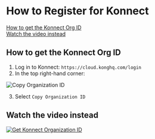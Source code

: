 # How to Register for Konnect

[How to get the Konnect Org ID](#How-to-get-the-Konnect-Org-ID) \
[Watch the video instead](#Watch-the-video-instead)

## How to get the Konnect Org ID

1. Log in to Konnect: `https://cloud.konghq.com/login`
2. In the top right-hand corner:

![Copy Organization ID](./images/konnect-org-id.png)

3. Select `Copy Organization ID`
   
## Watch the video instead

[![Get Konnect Organization ID](./images/konnect.png)](https://youtu.be/954jOuCe6kg "Get Konnect Organization ID")
